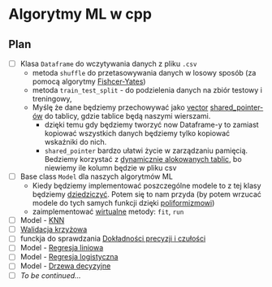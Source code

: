 # Algorytmy ML w cpp

## Plan
- [ ] Klasa `Dataframe` do wczytywania danych z pliku `.csv` 
    - metoda `shuffle` do przetasowywania danych w losowy sposób (za pomocą algorytmy [Fishcer-Yates](https://en.wikipedia.org/wiki/Fisher%E2%80%93Yates_shuffle)) 
    - metoda `train_test_split` - do podzielenia danych na zbiór testowy i treningowy,
    - Myślę że dane będziemy przechowywać jako [vector](https://en.cppreference.com/w/cpp/container/vector) [shared_pointer-ów](https://www.youtube.com/watch?v=4bdp9aHzuQY) do tablicy, gdzie tablice będą naszymi wierszami.
      - dzięki temu gdy będziemy tworzyć now Dataframe-y to zamiast kopiować wszystkich danych będziemy tylko kopiować wskaźniki do nich.
      - `shared_pointer` bardzo ułatwi życie w zarządzaniu pamięcią. Bedziemy korzystać z [dynamicznie alokowanych tablic](https://mattomatti.com/pl/cp14), bo niewiemy ile kolumn będzie w pliku csv
- [ ] Base class `Model` dla naszych algorytmów ML
  - Kiedy będziemy implementować poszczególne modele to z tej klasy będziemy [dziedziczyć](https://www.youtube.com/watch?v=ZesZXlBcROA).
    Potem się to nam przyda (by potem wrzucać modele do tych samych funkcji dzięki [poliformizmowi](https://www.youtube.com/watch?v=9hGPe6BnTY4))
  - zaimplementować [wirtualne](https://www.geeksforgeeks.org/virtual-function-cpp/) metody: `fit`, `run`
- [ ] Model - [KNN](https://www.youtube.com/watch?v=HVXime0nQeI)
- [ ] [Walidacja krzyżowa](https://pl.wikipedia.org/wiki/Sprawdzian_krzy%C5%BCowy)
- [ ] funckja do sprawdzania [Dokładności precyzji i czułości](https://developers.google.com/machine-learning/crash-course/classification/accuracy-precision-recall?hl=pl)
- [ ] Model - [Regresja liniowa](https://www.youtube.com/watch?v=7ArmBVF2dCs)
- [ ] Model - [Regresja logistyczna](https://www.youtube.com/watch?v=yIYKR4sgzI8&list=PLblh5JKOoLUKxzEP5HA2d-Li7IJkHfXSe)
- [ ] Model - [Drzewa decyzyjne](https://www.youtube.com/watch?v=_L39rN6gz7Y)
- [ ] *To be continued...*